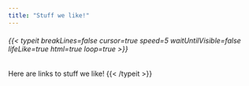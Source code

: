 ```yaml
---
title: "Stuff we like!"
---
```


###### {{< typeit breakLines=false cursor=true speed=5 waitUntilVisible=false lifeLike=true html=true loop=true >}}
Here are links to stuff we like!
{{< /typeit >}}
